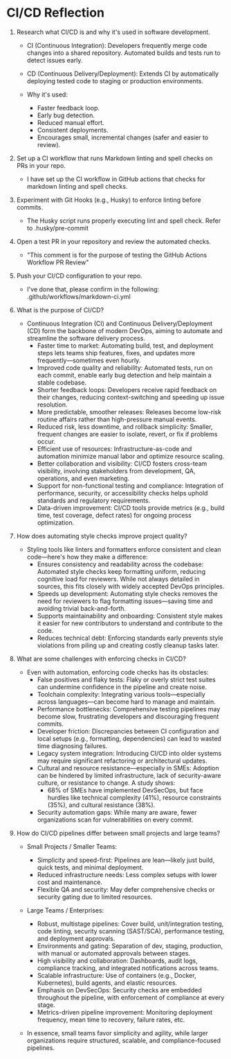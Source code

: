 # CI/CD Reflection

1. Research what CI/CD is and why it's used in software development.
   - CI (Continuous Integration): Developers frequently merge code changes into a
     shared repository. Automated builds and tests run to detect issues early.
   - CD (Continuous Delivery/Deployment): Extends CI by automatically deploying
     tested code to staging or production environments.

   - Why it's used:
     - Faster feedback loop.
     - Early bug detection.
     - Reduced manual effort.
     - Consistent deployments.
     - Encourages small, incremental changes (safer and easier to review).

1. Set up a CI workflow that runs Markdown linting and spell checks on PRs in
   your repo.
   - I have set up the CI workflow in GitHub actions that checks for markdown
     linting and spell checks.

1. Experiment with Git Hooks (e.g., Husky) to enforce linting before commits.
   - The Husky script runs properly executing lint and spell check. Refer to
     .husky/pre-commit

1. Open a test PR in your repository and review the automated checks.
   - "This comment is for the purpose of testing the GitHub Actions Workflow
     PR Review"

1. Push your CI/CD configuration to your repo.
   - I've done that, please confirm in the following:
     .github/workflows/markdown-ci.yml

1. What is the purpose of CI/CD?
   - Continuous Integration (CI) and Continuous Delivery/Deployment (CD) form
     the backbone of modern DevOps, aiming to automate and streamline the
     software delivery process.
     - Faster time to market: Automating build, test, and deployment steps lets
       teams ship features, fixes, and updates more frequently—sometimes even
       hourly.
     - Improved code quality and reliability: Automated tests, run on each
       commit, enable early bug detection and help maintain a stable codebase.
     - Shorter feedback loops: Developers receive rapid feedback on their
       changes, reducing context-switching and speeding up issue resolution.
     - More predictable, smoother releases: Releases become low-risk routine
       affairs rather than high-pressure manual events.
     - Reduced risk, less downtime, and rollback simplicity: Smaller, frequent
       changes are easier to isolate, revert, or fix if problems occur.
     - Efficient use of resources: Infrastructure-as-code and automation
       minimize manual labor and optimize resource scaling.
     - Better collaboration and visibility: CI/CD fosters cross-team
       visibility, involving stakeholders from development, QA, operations, and
       even marketing.
     - Support for non-functional testing and compliance: Integration of
       performance, security, or accessibility checks helps uphold standards
       and regulatory requirements.
     - Data-driven improvement: CI/CD tools provide metrics (e.g., build time,
       test coverage, defect rates) for ongoing process optimization.

1. How does automating style checks improve project quality?
   - Styling tools like linters and formatters enforce consistent and clean
     code—here's how they make a difference:
     - Ensures consistency and readability across the codebase: Automated style
       checks keep formatting uniform, reducing cognitive load for reviewers.
       While not always detailed in sources, this fits closely with widely
       accepted DevOps principles.
     - Speeds up development: Automating style checks removes the need for
       reviewers to flag formatting issues—saving time and avoiding trivial
       back-and-forth.
     - Supports maintainability and onboarding: Consistent style makes it
       easier for new contributors to understand and contribute to the code.
     - Reduces technical debt: Enforcing standards early prevents style
       violations from piling up and creating costly cleanup tasks later.

1. What are some challenges with enforcing checks in CI/CD?
   - Even with automation, enforcing code checks has its obstacles:
     - False positives and flaky tests: Flaky or overly strict test suites can
       undermine confidence in the pipeline and create noise.
     - Toolchain complexity: Integrating various tools—especially across
       languages—can become hard to manage and maintain.
     - Performance bottlenecks: Comprehensive testing pipelines may become
       slow, frustrating developers and discouraging frequent commits.
     - Developer friction: Discrepancies between CI configuration and local
       setups (e.g., formatting, dependencies) can lead to wasted time
       diagnosing failures.
     - Legacy system integration: Introducing CI/CD into older systems may
       require significant refactoring or architectural updates.
     - Cultural and resource resistance—especially in SMEs: Adoption can be
       hindered by limited infrastructure, lack of security-aware culture, or
       resistance to change. A study shows:
       - 68% of SMEs have implemented DevSecOps, but face hurdles like
         technical complexity (41%), resource constraints (35%), and cultural
         resistance (38%).
     - Security automation gaps: While many are aware, fewer organizations scan
       for vulnerabilities on every commit.

1. How do CI/CD pipelines differ between small projects and large teams?
   - Small Projects / Smaller Teams:
     - Simplicity and speed-first: Pipelines are lean—likely just build, quick
       tests, and minimal deployment.
     - Reduced infrastructure needs: Less complex setups with lower cost and
       maintenance.
     - Flexible QA and security: May defer comprehensive checks or security
       gating due to limited resources.

   - Large Teams / Enterprises:
     - Robust, multistage pipelines: Cover build, unit/integration testing,
       code linting, security scanning (SAST/SCA), performance testing, and
       deployment approvals.
     - Environments and gating: Separation of dev, staging, production, with
       manual or automated approvals between stages.
     - High visibility and collaboration: Dashboards, audit logs, compliance
       tracking, and integrated notifications across teams.
     - Scalable infrastructure: Use of containers (e.g., Docker, Kubernetes),
       build agents, and elastic resources.
     - Emphasis on DevSecOps: Security checks are embedded throughout the
       pipeline, with enforcement of compliance at every stage.
     - Metrics-driven pipeline improvement: Monitoring deployment frequency,
       mean time to recovery, failure rates, etc.

   - In essence, small teams favor simplicity and agility, while larger
     organizations require structured, scalable, and compliance-focused
     pipelines.
